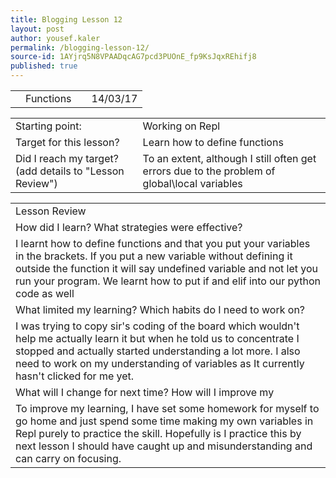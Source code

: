 ```yaml
---
title: Blogging Lesson 12
layout: post
author: yousef.kaler
permalink: /blogging-lesson-12/
source-id: 1AYjrq5N8VPAADqcAG7pcd3PUOnE_fp9KsJqxREhifj8
published: true
---
```

<table>
  <tr>
    <td></td>
    <td>Functions</td>
    <td></td>
    <td>14/03/17</td>
  </tr>
</table>


<table>
  <tr>
    <td>Starting point:</td>
    <td>Working on Repl</td>
  </tr>
  <tr>
    <td>Target for this lesson?</td>
    <td>Learn how to define functions</td>
  </tr>
  <tr>
    <td>Did I reach my target? 
(add details to "Lesson Review")</td>
    <td> To an extent, although I still often get errors due to the problem of global\local variables</td>
  </tr>
</table>


<table>
  <tr>
    <td>Lesson Review</td>
  </tr>
  <tr>
    <td>How did I learn? What strategies were effective? </td>
  </tr>
  <tr>
    <td>I learnt how to define functions and that you put your variables in the brackets. If you put a new variable without defining it outside the function it will say undefined variable and not let you run your program. We learnt how to put if and elif into our python code as well</td>
  </tr>
  <tr>
    <td>What limited my learning? Which habits do I need to work on? </td>
  </tr>
  <tr>
    <td>I was trying to copy sir's coding of the board which wouldn't help me actually learn it but when he told us to concentrate I stopped and actually started understanding a lot more. I also need to work on my understanding of variables as It currently hasn't clicked for me yet.</td>
  </tr>
  <tr>
    <td>What will I change for next time? How will I improve my </td>
  </tr>
  <tr>
    <td>To improve my learning, I have set some homework for myself to go home and just spend some time making my own variables in Repl purely to practice the skill. Hopefully is I practice this by next lesson I should have caught up and misunderstanding and can carry on focusing.</td>
  </tr>
</table>


